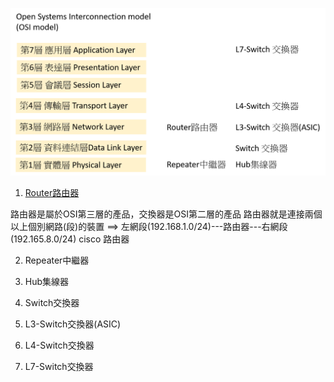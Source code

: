 ![http](網路設備.png)








1. [Router路由器](https://zh.wikipedia.org/wiki/%E8%B7%AF%E7%94%B1%E5%99%A8)

路由器是屬於OSI第三層的產品，交換器是OSI第二層的產品
路由器就是連接兩個以上個別網路(段)的裝置 ==> 左網段(192.168.1.0/24)---路由器---右網段(192.165.8.0/24)
cisco 路由器

2. Repeater中繼器

3. Hub集線器

4. Switch交換器

5. L3-Switch交換器(ASIC)

6. L4-Switch交換器

7. L7-Switch交換器

